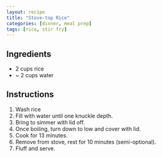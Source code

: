 ```yaml
---
layout: recipe
title: "Stove-top Rice"
categories: [dinner, meal prep]
tags: [rice, stir fry]
---
```


## Ingredients

- 2 cups rice
- ~ 2 cups water

## Instructions

1. Wash rice
2. Fill with water until one knuckle depth.
3. Bring to simmer with lid off.
4. Once boiling, turn down to low and cover with lid.
5. Cook for 13 minutes.
6. Remove from stove, rest for 10 minutes (semi-optional).
7. Fluff and serve.
